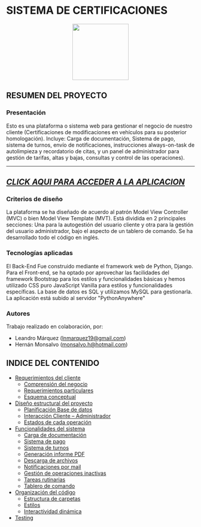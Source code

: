 # SISTEMA DE CERTIFICACIONES

<p align="center"> <img src="https://github.com/MrHolmes19/certification-system/tree/main/CertificationsApp/static/CertificationsApp/images/motorhome4.png?raw=true" width="150" align="center"> </p>

## RESUMEN DEL PROYECTO

### Presentación

Esto es una plataforma o sistema web para gestionar el negocio de nuestro cliente (Certificaciones de modificaciones en vehículos para su posterior homologación). Incluye: Carga de documentación, Sistema de pago, sistema de turnos, envío de notificaciones, instrucciones always-on-task de autolimpieza y recordatorio de citas, y un panel de administrador para gestión de tarifas, altas y bajas, consultas y control de las operaciones).

--------------------------------------------------------------------
[***CLICK AQUI PARA ACCEDER A LA APLICACION***](https://app.certificaciones-vehiculares.ar/)
--------------------------------------------------------------------

### Criterios de diseño

La plataforma se ha diseñado de acuerdo al patrón Model View Controller (MVC) o bien Model View Template (MVT). Está dividida en 2 principales secciones: Una para la autogestión del usuario cliente y otra para la gestión del usuario administrador, bajo el aspecto de un tablero de comando. 
Se ha desarrollado todo el código en inglés.

### Tecnologías aplicadas 

El Back-End Fue construido mediante el framework web de Python, Django. Para el Front-end, se ha optado por aprovechar las facilidades del framework Bootstrap para los estilos y funcionalidades básicas y hemos utilizado CSS puro JavaScript Vanilla para estilos y funcionalidades específicas.
La base de datos es SQL y utilizamos MySQL para gestionarla. La aplicación está subido al servidor "PythonAnywhere"


### Autores

Trabajo realizado en colaboración, por:
- Leandro Márquez (lnmarquez19@gmail.com)
- Hernán Monsalvo (monsalvo.h@hotmail.com)


## INDICE DEL CONTENIDO

- [Requerimientos del cliente](doc/md/requirements.md#REQUERIMIENTOS-DEL-CLIENTE)
    + [Comprensión del negocio](doc/md/requirements.md#Comprensión-del-negocio)
    + [Requerimientos particulares](doc/md/requirements.md#Requerimientos-particulares)
    + [Esquema conceptual](doc/md/requirements.md#Propuesta)
- [Diseño estructural del proyecto](doc/md/proyect_design.md#DISEÑO-ESTRUCTURAL-DEL-PROYECTO)
    + [Planificación Base de datos](doc/md/proyect_design.md#resumen-del-proyecto)
    + [Interacción Cliente – Administrador](doc/md/proyect_design.md#Interaccion-Cliente-Administrador)
    + [Estados de cada operación](doc/md/proyect_design.md#Estado-de-la-operación)
- [Funcionalidades del sistema](#el-rincon-de-los-budines)
    + [Carga de documentación](doc/md/login.md#INGRESO-Y-REDIRECCIONAMIENTO)
    + [Sistema de pago](doc/md/payment.md#SISTEMA-DE-PAGO)
    + [Sistema de turnos](doc/md/appointment.md#SISTEMA-DE-TURNOS)
    + [Generación informe PDF](doc/md/pdf_inform.md#GENERACION-DE-INFORME-PDF)
    + [Descarga de archivos](doc/md/certificate.md#CARGA-Y-DESCARGA-DEL-CERTIFICADO)
    + [Notificaciones por mail](doc/md/email_notifications.md#NOTIFICACIONES-POR-MAIL)
    + [Gestión de operaciones inactivas](doc/md/state.md#GESTION-DE-OPERACIONES-INACTIVAS)
    + [Tareas rutinarias](doc/md/always_on_tasks.md#TAREAS-RUTINARIAS)
    + [Tablero de comando](doc/md/dashboard.md#TABLERO-DE-COMANDO)
- [Organización del código](doc/md/code.md#ORGANIZACIÓN-DEL-CÓDIGO)     
    + [Estructura de carpetas](doc/md/code.md#ESTRUCTURA-DE-CARPETAS)
    + [Estilos](doc/md/code.md#ESTILOS)
    + [Interactividad dinámica](doc/md/code.md#INTERACTIVIDAD-EN-EL-FRONT)
- [Testing](doc/md/testing.md#TESTING)
